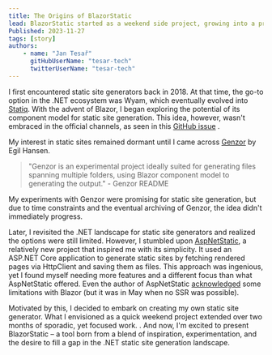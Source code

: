 ```yaml
---
title: The Origins of BlazorStatic
lead: BlazorStatic started as a weekend side project, growing into a practical tool for .NET developers seeking an efficient static site generator with Blazor's flexibility.
Published: 2023-11-27
tags: [story]
authors:
    - name: "Jan Tesař"
      gitHubUserName: "tesar-tech"
      twitterUserName: "tesar-tech"
---
```


I first encountered static site generators back in 2018. At that time, the go-to option in the .NET ecosystem was Wyam, which eventually evolved into [Statiq](https://statiq.dev/). With the advent of Blazor, I began exploring the potential of its component model for static site generation. This idea, however, wasn't embraced in the official channels, as seen in this [GitHub issue](https://github.com/dotnet/aspnetcore/issues/28849) .

My interest in static sites remained dormant until I came across [Genzor](https://github.com/egil/genzor) by Egil Hansen. 

> "Genzor is an experimental project ideally suited for generating files spanning multiple folders, using Blazor component model to generating the output." - Genzor README

My experiments with Genzor were promising for static site generation, but due to time constraints and the eventual archiving of Genzor, the idea didn't immediately progress.

Later, I revisited the .NET landscape for static site generators and realized the options were still limited. However, I stumbled upon [AspNetStatic](https://github.com/ZarehD/AspNetStatic), a relatively new project that inspired me with its simplicity. It used an ASP.NET Core application to generate static sites by fetching rendered pages via HttpClient and saving them as files. This approach was ingenious, yet I found myself needing more features and a different focus than what AspNetStatic offered. Even the author of AspNetStatic [acknowledged](https://github.com/ZarehD/AspNetStatic/issues/3) some limitations with Blazor (but it was in May when no SSR was possible).

Motivated by this, I decided to embark on creating my own static site generator. What I envisioned as a quick weekend project extended over two months of sporadic, yet focused work.
. And now, I'm excited to present BlazorStatic – a tool born from a blend of inspiration, experimentation, and the desire to fill a gap in the .NET static site generation landscape.




